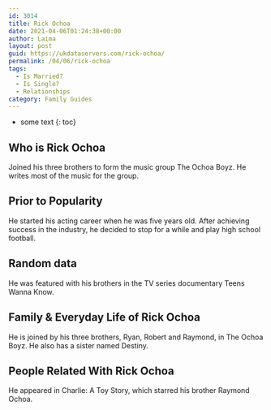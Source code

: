 ```yaml
---
id: 3014
title: Rick Ochoa
date: 2021-04-06T01:24:38+00:00
author: Laima
layout: post
guid: https://ukdataservers.com/rick-ochoa/
permalink: /04/06/rick-ochoa
tags:
  - Is Married?
  - Is Single?
  - Relationships
category: Family Guides
---
```


* some text
{: toc}


## Who is Rick Ochoa
                  
                  
                  
Joined his three brothers to form the music group The Ochoa Boyz. He writes most of the music for the group.
                  
              
            
              
            
                
                
                
## Prior to Popularity
                  
                  
                  
He started his acting career when he was five years old. After achieving success in the industry, he decided to stop for a while and play high school football.
                  
              
            
              
            
                
                
                
## Random data
                  
                  
                  
He was featured with his brothers in the TV series documentary Teens Wanna Know.
                  
              
            
              
            
                
                
                
## Family & Everyday Life of Rick Ochoa
                  
                  
                  
He is joined by his three brothers, Ryan, Robert and Raymond, in The Ochoa Boyz. He also has a sister named Destiny.
                  
              
            
              
            
                
                
                
## People Related With Rick Ochoa
                  
                  
                  
He appeared in Charlie: A Toy Story, which starred his brother Raymond Ochoa.
                  
              
            
              
            
                
              
            
              
              
            
            
              
            
          
          
          